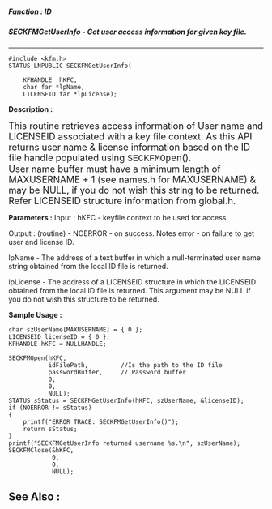 ##### Function : ID
##### SECKFMGetUserInfo - Get user access information for given key file.
---
```
#include <kfm.h>
STATUS LNPUBLIC SECKFMGetUserInfo(

	KFHANDLE  hKFC,
	char far *lpName,
	LICENSEID far *lpLicense);
```

**Description :**

<font size="4">This routine retrieves access information of User name and LICENSEID associated with a key file context. As this API returns user name &amp; license information based on the ID file handle populated using </font><font size="4" face="Courier New">SECKFMOpen</font><font size="4">().  </font><br>
<font size="4">  </font><font size="4">User name buffer must have a minimum length of  MAXUSERNAME + 1 (see names.h for MAXUSERNAME) &amp; may be NULL, if you do not wish this string to be returned.</font><br>
<font size="4">  Refer LICENSEID structure information from global.h.</font>


**Parameters :**
Input :
hKFC  -  keyfile context to be used for access 

Output :
(routine)  -  NOERROR - on success.
   Notes error - on failure to get user and license ID.


lpName  -  The address of a text buffer in which a null-terminated user name string obtained from the local ID file is returned. 

lpLicense  -  The address of a LICENSEID structure in which the LICENSEID obtained from the local ID file is returned. This argument may be NULL if you do not wish this structure to be returned. 



**Sample Usage :**
```
char szUserName[MAXUSERNAME] = { 0 };
LICENSEID licenseID = { 0 };
KFHANDLE hKFC = NULLHANDLE;

SECKFMOpen(hKFC,
           idFilePath,         //Is the path to the ID file
           passwordBuffer,     // Password buffer
           0,
           0,
           NULL);
STATUS sStatus = SECKFMGetUserInfo(hKFC, szUserName, &licenseID);
if (NOERROR != sStatus)
{
    printf("ERROR TRACE: SECKFMGetUserInfo()");
    return sStatus;
}
printf("SECKFMGetUserInfo returned username %s.\n", szUserName);
SECKFMClose(&hKFC,
            0,
            0,
            NULL);
```

**See Also :**
---

